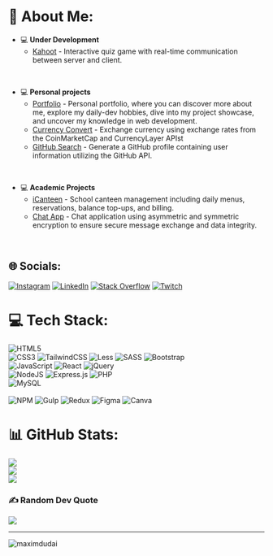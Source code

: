 # 💫 About Me:

  * 💻 **Under Development**
      * [Kahoot](https://github.com/maximdudai/kahoot) - Interactive quiz game with real-time communication between server and client.
<br>

  * 💻 **Personal projects**
      * [Portfolio](https://github.com/maximdudai/portfolio) - Personal portfolio, where you can discover more about me, explore my daily-dev hobbies, dive into my project showcase, and uncover my knowledge in web development.
      * [Currency Convert](https://github.com/maximdudai/currency-convert) - Exchange currency using exchange rates from the CoinMarketCap and CurrencyLayer APIst
      * [GitHub Search](https://github.com/maximdudai/React/tree/main/github-search) - Generate a GitHub profile containing user information utilizing the GitHub API.
<br>

 * 💻 **Academic Projects**
     * [iCanteen](https://github.com/maximdudai/iCanteen) - School canteen management including daily menus, reservations, balance top-ups, and billing.
     * [Chat App](https://github.com/maximdudai/chat-app) - Chat application using asymmetric and symmetric encryption to ensure secure message exchange and data integrity.

<br>

## 🌐 Socials:
[![Instagram](https://img.shields.io/badge/Instagram-%23E4405F.svg?logo=Instagram&logoColor=white)](https://instagram.com/dudai1101) [![LinkedIn](https://img.shields.io/badge/LinkedIn-%230077B5.svg?logo=linkedin&logoColor=white)](https://linkedin.com/in/maxd-dev) [![Stack Overflow](https://img.shields.io/badge/-Stackoverflow-FE7A16?logo=stack-overflow&logoColor=white)](https://stackoverflow.com/users/21236778) [![Twitch](https://img.shields.io/badge/Twitch-%239146FF.svg?logo=Twitch&logoColor=white)](https://twitch.tv/max__dev) 

# 💻 Tech Stack:
![HTML5](https://img.shields.io/badge/html5-%23E34F26.svg?style=for-the-badge&logo=html5&logoColor=white) 
<br>
![CSS3](https://img.shields.io/badge/css3-%231572B6.svg?style=for-the-badge&logo=css3&logoColor=white) 
![TailwindCSS](https://img.shields.io/badge/tailwindcss-%2338B2AC.svg?style=for-the-badge&logo=tailwind-css&logoColor=white) 
![Less](https://img.shields.io/badge/less-2B4C80?style=for-the-badge&logo=less&logoColor=white) 
![SASS](https://img.shields.io/badge/SASS-hotpink.svg?style=for-the-badge&logo=SASS&logoColor=white) 
![Bootstrap](https://img.shields.io/badge/bootstrap-%23563D7C.svg?style=for-the-badge&logo=bootstrap&logoColor=white) 
<br>
![JavaScript](https://img.shields.io/badge/javascript-%23323330.svg?style=for-the-badge&logo=javascript&logoColor=%23F7DF1E) 
![React](https://img.shields.io/badge/react-%2320232a.svg?style=for-the-badge&logo=react&logoColor=%2361DAFB)
![jQuery](https://img.shields.io/badge/jquery-%230769AD.svg?style=for-the-badge&logo=jquery&logoColor=white) 
<br>
![NodeJS](https://img.shields.io/badge/node.js-6DA55F?style=for-the-badge&logo=node.js&logoColor=white) 
![Express.js](https://img.shields.io/badge/express.js-%23404d59.svg?style=for-the-badge&logo=express&logoColor=%2361DAFB) 
![PHP](https://img.shields.io/badge/php-%23777BB4.svg?style=for-the-badge&logo=php&logoColor=white) 
<br>
![MySQL](https://img.shields.io/badge/mysql-%2300f.svg?style=for-the-badge&logo=mysql&logoColor=white) 	
<br>
![NPM](https://img.shields.io/badge/NPM-%23000000.svg?style=for-the-badge&logo=npm&logoColor=white) 
![Gulp](https://img.shields.io/badge/GULP-%23CF4647.svg?style=for-the-badge&logo=gulp&logoColor=white) 
![Redux](https://img.shields.io/badge/redux-%23593d88.svg?style=for-the-badge&logo=redux&logoColor=white) 
![Figma](https://img.shields.io/badge/figma-%23F24E1E.svg?style=for-the-badge&logo=figma&logoColor=white) 
![Canva](https://img.shields.io/badge/Canva-%2300C4CC.svg?style=for-the-badge&logo=Canva&logoColor=white)

# 📊 GitHub Stats:
![](https://github-readme-stats.vercel.app/api?username=maximdudai&theme=dark&hide_border=false&include_all_commits=true&count_private=true)<br/>
![](https://github-readme-streak-stats.herokuapp.com/?user=maximdudai&theme=dark&hide_border=false)<br/>
![](https://github-readme-stats.vercel.app/api/top-langs/?username=maximdudai&theme=dark&hide_border=false&include_all_commits=true&count_private=true&layout=compact)

### ✍️ Random Dev Quote
![](https://quotes-github-readme.vercel.app/api?type=horizontal&theme=radical)

---
<p align="left"> <img src="https://komarev.com/ghpvc/?username=maximdudai&label=Profile%20views&color=0e75b6&style=flat" alt="maximdudai" /> </p>

